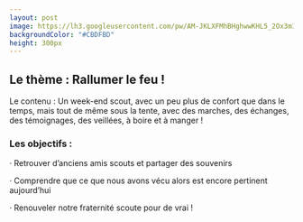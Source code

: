 ```yaml
---
layout: post
image: https://lh3.googleusercontent.com/pw/AM-JKLXFMhBHghwwKHL5_2Ox3mIvBl1uJoeOWs7zw38vYaJSKJNcvHVqvnl4esaVfabzmKWPEE3FiHGs4AK_V0lMQ_66J0xtKwMI-uWrrngxMfcGsPMYXv5-KQGoIRChBuJsz4RdgF7as-LnP6rfA8aLwkA=w1652-h1101-no?authuser=0
backgroundColor: "#CBDFBD"
height: 300px
---
```


## **Le thème : Rallumer le feu !** 

Le contenu : Un week-end scout, avec un peu plus de confort que dans le temps, mais tout de même sous la tente, avec des marches, des échanges, des témoignages, des veillées, à boire et à manger !

### **Les objectifs :**

·        Retrouver d’anciens amis scouts et partager des souvenirs

·        Comprendre que ce que nous avons vécu alors est encore pertinent aujourd’hui

·        Renouveler notre fraternité scoute pour de vrai !